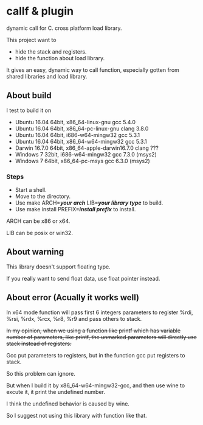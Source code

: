 # callf & plugin

dynamic call for C.
cross platform load library.

This project want to

* hide the stack and registers.
* hide the function about load library.

It gives an easy, dynamic way to call function, especially gotten from shared libraries and load library.

## About build

I test to build it on

* Ubuntu 16.04 64bit, x86_64-linux-gnu gcc 5.4.0
* Ubuntu 16.04 64bit, x86_64-pc-linux-gnu clang 3.8.0
* Ubuntu 16.04 64bit, i686-w64-mingw32 gcc 5.3.1
* Ubuntu 16.04 64bit, x86_64-w64-mingw32 gcc 5.3.1
* Darwin 16.7.0 64bit, x86_64-apple-darwin16.7.0 clang ???
* Windows 7 32bit, i686-w64-mingw32 gcc 7.3.0 (msys2)
* Windows 7 64bit, x86_64-pc-msys gcc 6.3.0 (msys2)

### Steps

* Start a shell.
* Move to the directory.
* Use  make ARCH=___your arch___ LIB=___your library type___  to build.
* Use  make install PREFIX=___install prefix___  to install.

ARCH can be x86 or x64.

LIB can be posix or win32.

## About warning

This library doesn't support floating type.

If you really want to send float data, use float pointer instead.

## About error (Acually it works well)

In x64 mode function will pass first 6 integers parameters to register %rdi, %rsi, %rdx, %rcx, %r8, %r9 and pass others to stack.

~~In my opinion, when we using a function like printf which has variable number of parameters, like printf, the unmarked parameters will directly use stack instead of registers.~~

Gcc put parameters to registers, but in the function gcc put registers to stack.

So this problem can ignore.

But when I build it by x86_64-w64-mingw32-gcc, and then use wine to excute it, it print the undefined number.

I think the undefined behavior is caused by wine.

So I suggest not using this library with function like that.